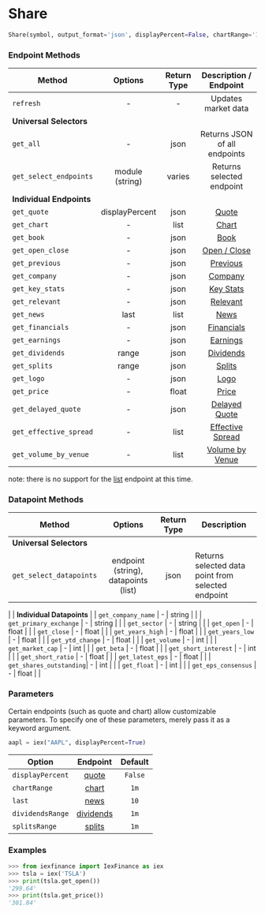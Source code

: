 # Share


```python
Share(symbol, output_format='json', displayPercent=False, chartRange='1m', last='10', dividendsRange='1m', splitsRange='1m'):
```




### Endpoint Methods

| Method        | Options         | Return Type | Description / Endpoint |
| ------------- |:-------------:| :-----:| :--------: |
| ``` refresh ```  | - | - | Updates market data | 
| **Universal Selectors**
| ``` get_all ```  | - | json | Returns JSON of all endpoints | 
| ``` get_select_endpoints ```    | module (string) | varies | Returns selected  endpoint|
|                      **Individual Endpoints**                         |
| ``` get_quote ```  | displayPercent| json | [Quote](https://iextrading.com/developer/docs/#quote) | 
| ``` get_chart ```    | - | list | [Chart](https://iextrading.com/developer/docs/#chart)|
| ``` get_book ```   | - | json | [Book](https://iextrading.com/developer/docs/#book) |
| ``` get_open_close ```  | - | json | [Open / Close](https://iextrading.com/developer/docs/#open-close) | 
| ``` get_previous ```    | - | json | [Previous](https://iextrading.com/developer/docs/#previous) |
| ``` get_company ```   | - | json | [Company](https://iextrading.com/developer/docs/#company) |
| ``` get_key_stats ```  | - | json | [Key Stats](https://iextrading.com/developer/docs/#key-stats) | 
| ``` get_relevant ```    | - | json | [Relevant](https://iextrading.com/developer/docs/#relevant) |
| ``` get_news ```   | last | list | [News](https://iextrading.com/developer/docs/#news) |
| ``` get_financials ```  | - | json | [Financials](https://iextrading.com/developer/docs/#financials) | 
| ``` get_earnings ```    | - | json | [Earnings](https://iextrading.com/developer/docs/#earnings) |
| ``` get_dividends ```  | range | json | [Dividends](https://iextrading.com/developer/docs/#dividends) 
| ``` get_splits ```  | range | json | [Splits](https://iextrading.com/developer/docs/#splits) 
| ``` get_logo ```   | - | json | [Logo](https://iextrading.com/developer/docs/#logo) |
| ``` get_price ```   | - | float | [Price](https://iextrading.com/developer/docs/#price) |
| ``` get_delayed_quote ```   | - | json | [Delayed Quote](https://iextrading.com/developer/docs/#delayed-quote) |
| ``` get_effective_spread ```   | - | list | [Effective Spread](https://iextrading.com/developer/docs/#effective-spread) |
| ``` get_volume_by_venue ```   | - | list | [Volume by Venue](https://iextrading.com/developer/docs/#volume-by-venue) |

note: there is no support for the [list](https://iextrading.com/developer/docs/#list) endpoint at this time.

### Datapoint Methods

| Method        | Options         | Return Type | Description |
| ------------- |:-------------:| :-----:| -------- |
| **Universal Selectors**
| ``` get_select_datapoints ``` | endpoint (string), datapoints (list) | json | Returns selected data point from selected endpoint
| 
|                      **Individual Datapoints**                         |
| ``` get_company_name ```  	| - | string | |
| ``` get_primary_exchange ```  | - | string | |
| ``` get_sector ```   			| - | string |  |
| ``` get_open ```  			| - | float |  | 
| ``` get_close ```    			| - | float | |
| ``` get_years_high ```   		| - | float |  |
| ``` get_years_low ```  		| - | float |  | 
| ``` get_ytd_change ```    	| - | float | |
| ``` get_volume ```   			| - | int |  |
| ``` get_market_cap ```  		| - | int |  | 
| ``` get_beta ```    			| - | float | |
| ``` get_short_interest ```   	| - | int |  |
| ``` get_short_ratio ```   	| - | float |  |
| ``` get_latest_eps ```   		| - | float |  |
| ``` get_shares_outstanding ```| - | int  |  |
| ``` get_float ```   			| - | int |  |
| ``` get_eps_consensus ```   	| - | float |  |


### Parameters

Certain endpoints (such as quote and chart) allow customizable parameters. To specify one of these parameters, merely pass it as a keyword argument.

```python
aapl = iex("AAPL", displayPercent=True)
```


| Option        | Endpoint         | Default | 
| ------------- |:-------------:| :-----:| 
| ```displayPercent```  | [quote](https://iextrading.com/developer/docs/#quote) | ```False``` | 
| ```chartRange```  | [chart](https://iextrading.com/developer/docs/#chart) | ```1m``` | 
| ```last```  | [news](https://iextrading.com/developer/docs/#news) | ```10``` |
| ```dividendsRange```  | [dividends](https://iextrading.com/developer/docs/#dividends) | ```1m``` |
| ```splitsRange```  | [splits](https://iextrading.com/developer/docs/#splits) | ```1m``` | 



### Examples

```python
>>> from iexfinance import IexFinance as iex
>>> tsla = iex('TSLA')
>>> print(tsla.get_open())
'299.64'
>>> print(tsla.get_price())
'301.84'
```

